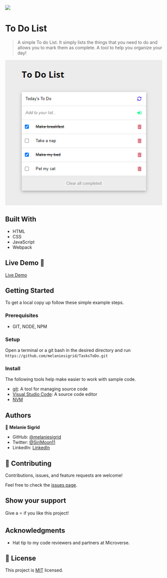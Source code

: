 ![](https://img.shields.io/badge/Microverse-blueviolet)

# To Do List

> A simple To do List. It simply lists the things that you need to do and allows you to mark them as complete. A tool to help you organize your day!

![screenshot](./new_screenshot.png)


## Built With

- HTML
- CSS
- JavaScript
- Webpack

## Live Demo :rocket:

[Live Demo](https://melaniesigrid.github.io/TasksToDo/dist/)

## Getting Started

To get a local copy up follow these simple example steps.

### Prerequisites

- GIT, NODE, NPM

### Setup

Open a terminal or a git bash in the desired directory and run `https://github.com/melaniesigrid/TasksToDo.git`

### Install

The following tools help make easier to work with sample code.

- [git](https://git-scm.com/downloads): A tool for managing source code
- [Visual Studio Code](https://code.visualstudio.com/): A source code editor
- [NVM](https://github.com/nvm-sh/nvm)

## Authors

👤 **Melanie Sigrid**

- GitHub: [@melaniesigrid](https://github.com/melaniesigrid)
- Twitter: [@SiriMoon11](https://twitter.com/SiriMoon11)
- LinkedIn: [LinkedIn](https://www.linkedin.com/in/melaniesigrid/)

## 🤝 Contributing

Contributions, issues, and feature requests are welcome!

Feel free to check the [issues page](../../issues/).

## Show your support

Give a ⭐️ if you like this project!

## Acknowledgments

- Hat tip to my code reviewers and partners at Microverse.

## 📝 License

This project is [MIT](./MIT.md) licensed.
